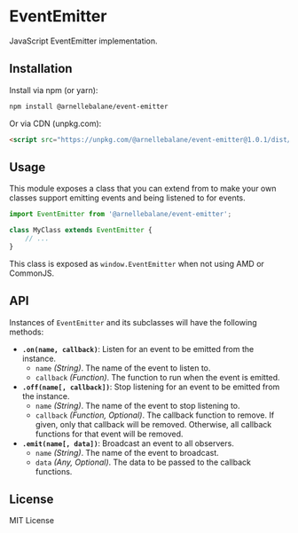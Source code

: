# EventEmitter

JavaScript EventEmitter implementation.


## Installation

Install via npm (or yarn):

```bash
npm install @arnellebalane/event-emitter
```

Or via CDN (unpkg.com):

```html
<script src="https://unpkg.com/@arnellebalane/event-emitter@1.0.1/dist/event-emitter.umd.js"></script>
```


## Usage

This module exposes a class that you can extend from to make your own classes
support emitting events and being listened to for events.

```js
import EventEmitter from '@arnellebalane/event-emitter';

class MyClass extends EventEmitter {
    // ...
}
```

This class is exposed as `window.EventEmitter` when not using AMD or CommonJS.


## API

Instances of `EventEmitter` and its subclasses will have the following methods:

- **`.on(name, callback)`**: Listen for an event to be emitted from the instance.
  - `name` _(String)_. The name of the event to listen to.
  - `callback` _(Function)_. The function to run when the event is emitted.
- **`.off(name[, callback])`**: Stop listening for an event to be emitted from the instance.
  - `name` _(String)_. The name of the event to stop listening to.
  - `callback` _(Function, Optional)_. The callback function to remove. If given,
    only that callback will be removed. Otherwise, all callback functions for
    that event will be removed.
- **`.emit(name[, data])`**: Broadcast an event to all observers.
  - `name` _(String)_. The name of the event to broadcast.
  - `data` _(Any, Optional)_. The data to be passed to the callback functions.


## License

MIT License

